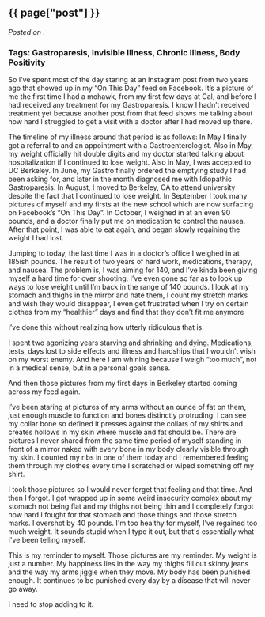 

## {{ page["post"] }}

*Posted on <!--{ page["date"] }-->.*

### Tags: Gastroparesis, Invisible Illness, Chronic Illness, Body Positivity

So I’ve spent most of the day staring at an Instagram post from two years ago that showed up in my “On This Day” feed on Facebook.  It’s a picture of me the first time I had a mohawk, from my first few days at Cal, and before I had received any treatment for my Gastroparesis.  I know I hadn’t received treatment yet because another post from that feed shows me talking about how hard I struggled to get a visit with a doctor after I had moved up there.

The timeline of my illness around that period is as follows: In May I finally got a referral to and an appointment with a Gastroenterologist.  Also in May, my weight officially hit double digits and my doctor started talking about hospitalization if I continued to lose weight.  Also in May, I was accepted to UC Berkeley.  In June, my Gastro finally ordered the emptying study I had been asking for, and later in the month diagnosed me with Idiopathic Gastroparesis.  In August, I moved to Berkeley, CA to attend university despite the fact that I continued to lose weight.  In September I took many pictures of myself and my firsts at the new school which are now surfacing on Facebook’s “On This Day”.  In October, I weighed in at an even 90 pounds, and a doctor finally put me on medication to control the nausea.  After that point, I was able to eat again, and began slowly regaining the weight I had lost.

Jumping to today, the last time I was in a doctor’s office I weighed in at 185ish pounds.  The result of two years of hard work, medications, therapy, and nausea.  The problem is, I was aiming for 140, and I’ve kinda been giving myself a hard time for over shooting.  I’ve even gone so far as to look up ways to lose weight until I’m back in the range of 140 pounds.  I look at my stomach and thighs in the mirror and hate them, I count my stretch marks and wish they would disappear, I even get frustrated when I try on certain clothes from my “healthier” days and find that they don’t fit me anymore

I’ve done this without realizing how utterly ridiculous that is.

I spent two agonizing years starving and shrinking and dying.  Medications, tests, days lost to side effects and illness and hardships that I wouldn’t wish on my worst enemy.  And here I am whining because I weigh “too much”, not in a medical sense, but in a personal goals sense.

And then those pictures from my first days in Berkeley started coming across my feed again.

I’ve been staring at pictures of my arms without an ounce of fat on them, just enough muscle to function and bones distinctly protruding.  I can see my collar bone so defined it presses against the collars of my shirts and creates hollows in my skin where muscle and fat should be.  There are pictures I never shared from the same time period of myself standing in front of a mirror naked with every bone in my body clearly visible through my skin.  I counted my ribs in one of them today and I remembered feeling them through my clothes every time I scratched or wiped something off my shirt.

I took those pictures so I would never forget that feeling and that time.  And then I forgot.  I got wrapped up in some weird insecurity complex about my stomach not being flat and my thighs not being thin and I completely forgot how hard I fought for that stomach and those things and those stretch marks.  I overshot by 40 pounds.  I'm too healthy for myself, I've regained too much weight.  It sounds stupid when I type it out, but that's essentially what I've been telling myself.

This is my reminder to myself.  Those pictures are my reminder.  My weight is just a number.  My happiness lies in the way my thighs fill out skinny jeans and the way my arms jiggle when they move.  My body has been punished enough.  It continues to be punished every day by a disease that will never go away.

I need to stop adding to it.
